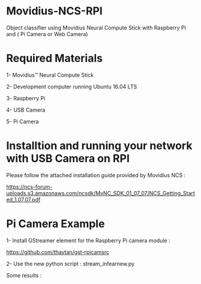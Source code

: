 # Movidius-NCS-RPI
Object classifier using Movidius Neural Compute Stick with Raspberry Pi and ( Pi Camera or Web Camera)

# Required Materials
 1- Movidius™ Neural Compute Stick 
 
 2- Development computer running Ubuntu 16.04 LTS
 
 3- Raspberry Pi 
 
 4- USB Camera 
 
 5- Pi Camera
 
# Installtion and running your network with USB Camera on RPI
 Please follow the attached installation guide provided by Movidius NCS :
 
 https://ncs-forum-uploads.s3.amazonaws.com/ncsdk/MvNC_SDK_01_07_07/NCS_Getting_Started_1.07.07.pdf


# Pi Camera Example
 1- Install GStreamer element for the Raspberry Pi camera module : 
 
 https://github.com/thaytan/gst-rpicamsrc
 
 2- Use the new python script : stream_infearnew.py
 
Some results :
